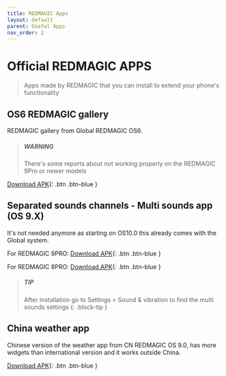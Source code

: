 ```yaml
---
title: REDMAGIC Apps
layout: default
parent: Useful Apps
nav_order: 2
---
```

# Official REDMAGIC APPS
> Apps made by REDMAGIC that you can install to extend your phone's functionality

## OS6 REDMAGIC gallery 
REDMAGIC gallery from Global REDMAGIC OS6.

> ##### WARNING
> There's some reports about not working properly on the REDMAGIC 9Pro or newer models

[Download APK](https://github.com/TheRealCrazyfuy/RedmagicOSTricks/raw/main/oldgallery.apk){: .btn .btn-blue }

## Separated sounds channels - Multi sounds app (OS 9.X)
It's not needed anymore as starting on OS10.0 this already comes with the Global system.

For REDMAGIC 9PRO:
[Download APK](https://github.com/TheRealCrazyfuy/RedmagicOSTricks/raw/main/APKs/Multi-app_sounds-9pro.apk){: .btn .btn-blue }

For REDMAGIC 8PRO:
[Download APK](https://github.com/TheRealCrazyfuy/RedmagicOSTricks/raw/main/APKs/Multi-app_sounds-8pro.apk){: .btn .btn-blue }

> ##### TIP
> After installation go to Settings > Sound & vibration to find the multi sounds settings
{: .block-tip }

## China weather app
Chinese version of the weather app from CN REDMAGIC OS 9.0, has more widgets than international version and it works outside China.

[Download APK](https://github.com/TheRealCrazyfuy/RedmagicOSTricks/releases/download/OS9.0-weather/Weather.apk){: .btn .btn-blue }